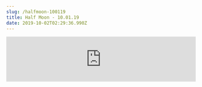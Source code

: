 ```yaml
---
slug: /halfmoon-100119
title: Half Moon - 10.01.19
date: 2019-10-02T02:29:36.990Z
---
```

<iframe width="100%" height="120" src="https://www.mixcloud.com/widget/iframe/?hide_cover=1&feed=%2FHalfMoonbk%2Fmoney-cat-records-932019%2F" frameborder="0" ></iframe>
